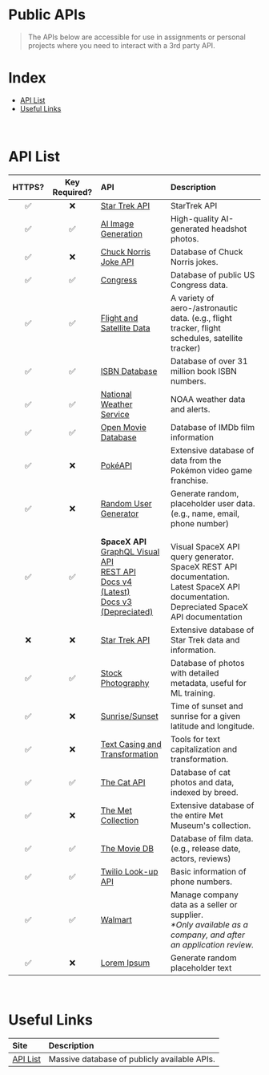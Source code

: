 # Public APIs

> The APIs below are accessible for use in assignments or personal projects where you need to interact with a 3rd party API.

# Index
- [API List](#api-list)
- [Useful Links](#useful-links)

<br>

# API List
| HTTPS? | Key Required? | API | Description |
|:---:|:---:|:---|:--|
| ✅ | ❌ | [Star Trek API](https://stapi.co/api-overview) | StarTrek API |
| ✅ | ✅ | [AI Image Generation](https://generated.photos/api) | High-quality AI-generated headshot photos. |
| ✅ | ❌ | [Chuck Norris Joke API](https://www.icndb.com/api) | Database of Chuck Norris jokes. |
| ✅ | ✅ | [Congress](https://api.congress.gov/) | Database of public US Congress data. |
| ✅ | ✅ | [Flight and Satellite Data](https://aviation-edge.com) | A variety of aero-/astronautic data. (e.g., flight tracker, flight schedules, satellite tracker) |
| ✅ | ✅ | [ISBN Database](https://isbndb.com/apidocs) | Database of over 31 million book ISBN numbers. |
| ✅ | ✅ | [National Weather Service](https://www.weather.gov/documentation/services-web-api) | NOAA weather data and alerts. | 
| ✅ | ✅ | [Open Movie Database](https://www.omdbapi.com) | Database of IMDb film information |
| ✅ | ❌ | [PokéAPI](https://pokeapi.co) | Extensive database of data from the Pokémon video game franchise. |
| ✅ | ❌ | [Random User Generator ](https://randomuser.me) | Generate random, placeholder user data. (e.g., name, email, phone number) |
| ✅ | ✅ | **SpaceX API** <br> [GraphQL Visual API](https://api.spacex.land) <br> [REST API](https://api.spacex.land/rest) <br> [Docs v4 (Latest)](https://github.com/r-spacex/SpaceX-API/tree/master/docs#rspacex-api-docs) <br> [Docs v3 (Depreciated)](https://docs.spacexdata.com) | <br> Visual SpaceX API query generator. <br> SpaceX REST API documentation. <br> Latest SpaceX API documentation. <br> Depreciated SpaceX API documentation |
| ❌ | ❌ | [Star Trek API](http://stapi.co) | Extensive database of Star Trek data and information. |
| ✅ | ✅ | [Stock Photography](https://unsplash.com/developers) | Database of photos with detailed metadata, useful for ML training. |
| ✅ | ❌ | [Sunrise/Sunset](https://sunrise-sunset.org/api) | Time of sunset and sunrise for a given latitude and longitude. |
| ✅ | ❌ | [Text Casing and Transformation](https://www.dataaccess.com/webservicesserver/TextCasing.wso) | Tools for text capitalization and transformation. |
| ✅ | ✅ | [The Cat API](https://thecatapi.com) | Database of cat photos and data, indexed by breed. |
| ✅ | ❌ | [The Met Collection](https://www.metmuseum.org/blogs/now-at-the-met/2018/met-collection-api) | Extensive database of the entire Met Museum's collection. |
| ✅ | ✅ | [The Movie DB](https://www.themoviedb.org/documentation/api) | Database of film data. (e.g., release date, actors, reviews) |
| ✅ | ✅ | [Twilio Look-up API](https://www.twilio.com/docs/lookup/api) | Basic information of phone numbers. |
| ✅ | ✅ | [Walmart](https://developer.walmart.com) | Manage company data as a seller or supplier. <br> *\*Only available as a company, and after an application review.* |
| ✅ | ❌ | [Lorem Ipsum](https://loripsum.net/) | Generate random placeholder text|

<br>

# Useful Links
| Site | Description |
|:-------------|:------------|
| [API List](https://apilist.fun) | Massive database of publicly available APIs. |
